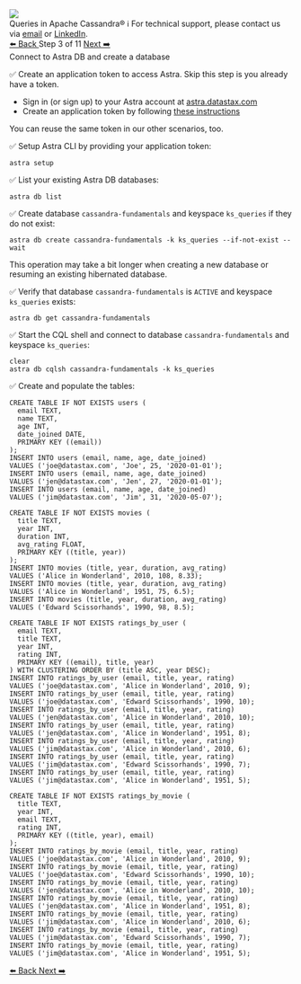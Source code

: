 <!-- TOP -->
<div class="top">
  <img src="https://datastax-academy.github.io/katapod-shared-assets/images/ds-academy-logo.svg" />
  <div class="scenario-title-section">
    <span class="scenario-title">Queries in Apache Cassandra®</span>
    <span class="scenario-subtitle">ℹ️ For technical support, please contact us via <a href="mailto:aleksandr.volochnev@datastax.com">email</a> or <a href="https://dtsx.io/aleks">LinkedIn</a>.</span>
  </div>
</div>

<!-- NAVIGATION -->
<div id="navigation-top" class="navigation-top">
 <a href='command:katapod.loadPage?[{"step":"step2-astra"}]' 
   class="btn btn-dark navigation-top-left">⬅️ Back
 </a>
<span class="step-count"> Step 3 of 11</span>
 <a href='command:katapod.loadPage?[{"step":"step4-astra"}]' 
    class="btn btn-dark navigation-top-right">Next ➡️
  </a>
</div>

<!-- CONTENT -->

<div class="step-title">Connect to Astra DB and create a database</div>

✅ Create an application token to access Astra. Skip this step is you already have a token.

<ul>
  <li>Sign in (or sign up) to your Astra account at <a href="https://astra.datastax.com" target="_blank">astra.datastax.com</a></li>
  <li>Create an application token by following <a href="https://awesome-astra.github.io/docs/pages/astra/create-token/" target="_blank">these instructions</a></li>
</ul>

You can reuse the same token in our other scenarios, too.

✅ Setup Astra CLI by providing your application token:
```
astra setup
```

✅ List your existing Astra DB databases:
```
astra db list
```

✅ Create database `cassandra-fundamentals` and keyspace `ks_queries` if they do not exist:
```
astra db create cassandra-fundamentals -k ks_queries --if-not-exist --wait
```

This operation may take a bit longer when creating a new database or resuming an existing hibernated database.

✅ Verify that database `cassandra-fundamentals` is `ACTIVE` and keyspace `ks_queries` exists:
```
astra db get cassandra-fundamentals
```

✅ Start the CQL shell and connect to database `cassandra-fundamentals` and keyspace `ks_queries`:
```
clear
astra db cqlsh cassandra-fundamentals -k ks_queries
```

✅ Create and populate the tables:
```
CREATE TABLE IF NOT EXISTS users (
  email TEXT,
  name TEXT,
  age INT,
  date_joined DATE,
  PRIMARY KEY ((email))
);
INSERT INTO users (email, name, age, date_joined) 
VALUES ('joe@datastax.com', 'Joe', 25, '2020-01-01');
INSERT INTO users (email, name, age, date_joined) 
VALUES ('jen@datastax.com', 'Jen', 27, '2020-01-01');
INSERT INTO users (email, name, age, date_joined) 
VALUES ('jim@datastax.com', 'Jim', 31, '2020-05-07');

CREATE TABLE IF NOT EXISTS movies (
  title TEXT,
  year INT,
  duration INT,
  avg_rating FLOAT,
  PRIMARY KEY ((title, year))
);
INSERT INTO movies (title, year, duration, avg_rating) 
VALUES ('Alice in Wonderland', 2010, 108, 8.33);
INSERT INTO movies (title, year, duration, avg_rating) 
VALUES ('Alice in Wonderland', 1951, 75, 6.5);
INSERT INTO movies (title, year, duration, avg_rating) 
VALUES ('Edward Scissorhands', 1990, 98, 8.5);

CREATE TABLE IF NOT EXISTS ratings_by_user (
  email TEXT,
  title TEXT,
  year INT,
  rating INT,
  PRIMARY KEY ((email), title, year)
) WITH CLUSTERING ORDER BY (title ASC, year DESC);
INSERT INTO ratings_by_user (email, title, year, rating) 
VALUES ('joe@datastax.com', 'Alice in Wonderland', 2010, 9);
INSERT INTO ratings_by_user (email, title, year, rating)  
VALUES ('joe@datastax.com', 'Edward Scissorhands', 1990, 10);
INSERT INTO ratings_by_user (email, title, year, rating) 
VALUES ('jen@datastax.com', 'Alice in Wonderland', 2010, 10);
INSERT INTO ratings_by_user (email, title, year, rating)  
VALUES ('jen@datastax.com', 'Alice in Wonderland', 1951, 8);
INSERT INTO ratings_by_user (email, title, year, rating) 
VALUES ('jim@datastax.com', 'Alice in Wonderland', 2010, 6);
INSERT INTO ratings_by_user (email, title, year, rating)  
VALUES ('jim@datastax.com', 'Edward Scissorhands', 1990, 7);
INSERT INTO ratings_by_user (email, title, year, rating)  
VALUES ('jim@datastax.com', 'Alice in Wonderland', 1951, 5);

CREATE TABLE IF NOT EXISTS ratings_by_movie (
  title TEXT,
  year INT,
  email TEXT,
  rating INT,
  PRIMARY KEY ((title, year), email)
);
INSERT INTO ratings_by_movie (email, title, year, rating) 
VALUES ('joe@datastax.com', 'Alice in Wonderland', 2010, 9);
INSERT INTO ratings_by_movie (email, title, year, rating)  
VALUES ('joe@datastax.com', 'Edward Scissorhands', 1990, 10);
INSERT INTO ratings_by_movie (email, title, year, rating) 
VALUES ('jen@datastax.com', 'Alice in Wonderland', 2010, 10);
INSERT INTO ratings_by_movie (email, title, year, rating)  
VALUES ('jen@datastax.com', 'Alice in Wonderland', 1951, 8);
INSERT INTO ratings_by_movie (email, title, year, rating) 
VALUES ('jim@datastax.com', 'Alice in Wonderland', 2010, 6);
INSERT INTO ratings_by_movie (email, title, year, rating)  
VALUES ('jim@datastax.com', 'Edward Scissorhands', 1990, 7);
INSERT INTO ratings_by_movie (email, title, year, rating)  
VALUES ('jim@datastax.com', 'Alice in Wonderland', 1951, 5);
```

<!-- NAVIGATION -->
<div id="navigation-bottom" class="navigation-bottom">
 <a href='command:katapod.loadPage?[{"step":"step2-astra"}]'
   class="btn btn-dark navigation-bottom-left">⬅️ Back
 </a>
 <a href='command:katapod.loadPage?[{"step":"step4-astra"}]'
    class="btn btn-dark navigation-bottom-right">Next ➡️
  </a>
</div>
